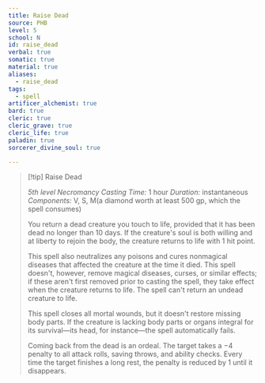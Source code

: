 ```yaml
---
title: Raise Dead
source: PHB
level: 5
school: N
id: raise_dead
verbal: true
somatic: true
material: true
aliases:
  - raise_dead
tags:
  - spell
artificer_alchemist: true
bard: true
cleric: true
cleric_grave: true
cleric_life: true
paladin: true
sorcerer_divine_soul: true

---
```

>[!tip] Raise Dead
>
> *5th level Necromancy*
> *Casting Time:* 1 hour
> *Duration:* instantaneous
> *Components:* V, S, M(a diamond worth at least 500 gp, which the spell consumes)
>
>You return a dead creature you touch to life, provided that it has been dead no longer than 10 days. If the creature's soul is both willing and at liberty to rejoin the body, the creature returns to life with 1 hit point.
>
>This spell also neutralizes any poisons and cures nonmagical diseases that affected the creature at the time it died. This spell doesn't, however, remove magical diseases, curses, or similar effects; if these aren't first removed prior to casting the spell, they take effect when the creature returns to life. The spell can't return an undead creature to life.
>
>This spell closes all mortal wounds, but it doesn't restore missing body parts. If the creature is lacking body parts or organs integral for its survival—its head, for instance—the spell automatically fails.
>
>Coming back from the dead is an ordeal. The target takes a −4 penalty to all attack rolls, saving throws, and ability checks. Every time the target finishes a long rest, the penalty is reduced by 1 until it disappears.
>

